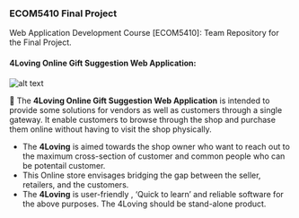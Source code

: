 ### ECOM5410 Final Project
Web Application Development Course [ECOM5410]: Team Repository for the Final Project.

#### **4Loving Online Gift Suggestion Web Application**: 
![alt text][logo]

[logo]: https://www.oyehappy.com/blog/wp-content/uploads/2017/04/Gifts.jpg "4Loving Online Store"

:gift: The **4Loving Online Gift Suggestion Web Application** is intended to provide some  solutions for vendors as well as customers through a single gateway. It enable customers to browse through the shop and purchase them online without having to visit the shop physically.

- The **4Loving** is aimed towards the shop owner who want to reach out to the maximum cross-section of customer and common people who can be potentail customer.
- This Online store envisages bridging the gap between the seller, retailers, and the customers.
- The **4Loving** is user-friendly , ‘Quick to learn’ and reliable software for the above purposes. The 4Loving should be stand-alone product. 
